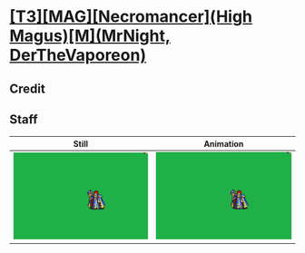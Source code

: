 # [\[T3\]\[MAG\]\[Necromancer\]\(High Magus\)\[M\]\(MrNight, DerTheVaporeon\)](../)

## Credit


	
## Staff

| Still | Animation |
| :---: | :-------: |
| ![Staff still](./Staff_000.png) | ![Staff animation](./Staff.gif) |
